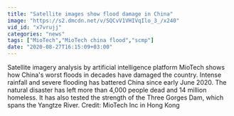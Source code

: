 ```yaml
---
title: "Satellite images show flood damage in China"
image: "https://s2.dmcdn.net/v/SQCvV1VHIVqIlo_3_/x240"
vid_id: "x7vrujj"
categories: "news"
tags: ["MioTech","MioTech china flood","scmp"]
date: "2020-08-27T16:15:09+03:00"
---
```

Satellite imagery analysis by artificial intelligence platform MioTech shows how China's worst floods in decades have damaged the country. Intense rainfall and severe flooding has battered China since early June 2020. The natural disaster has left more than 4,000 people dead and 14 million homeless. It has also tested the strength of the Three Gorges Dam, which spans the Yangtze River.  Credit: MioTech Inc in Hong Kong
